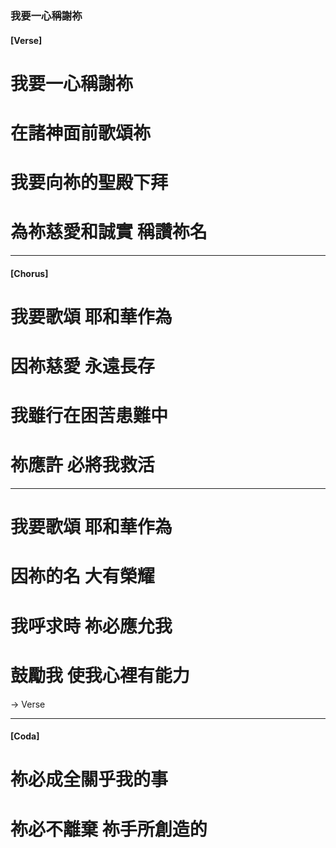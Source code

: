 ### 我要一心稱謝祢
#### [Verse]

<div id="我要一心稱謝祢-verse"/>

# 我要一心稱謝祢
# 在諸神面前歌頌祢
# 我要向祢的聖殿下拜
# 為祢慈愛和誠實 稱讚祢名

---

#### [Chorus]
# 我要歌頌 耶和華作為
# 因祢慈愛 永遠長存
# 我雖行在困苦患難中
# 祢應許 必將我救活

---

# 我要歌頌 耶和華作為
# 因祢的名 大有榮耀
# 我呼求時 祢必應允我
# 鼓勵我 使我心裡有能力

<JumpToById target="我要一心稱謝祢-verse">→ Verse</JumpToById>

---

#### [Coda]
# 祢必成全關乎我的事
# 祢必不離棄 祢手所創造的
